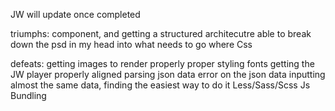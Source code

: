 JW will update once completed

triumphs:
component, and getting a structured architecutre
able to break down the psd in my head into what needs to go where
Css 

defeats:
getting images to render properly
proper styling
fonts
getting the JW player properly aligned
parsing json data
error on the json data
inputting almost the same data, finding the easiest way to do it
Less/Sass/Scss
Js Bundling